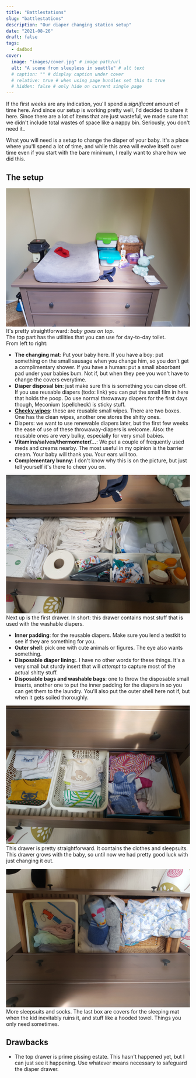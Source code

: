```yaml
---
title: "Battlestations"
slug: "battlestations"
description: "Our diaper changing station setup"
date: "2021-08-26"
draft: false
tags:
  - dadbod
cover:
  image: "images/cover.jpg" # image path/url
  alt: "A scene from sleepless in seattle" # alt text
  # caption: "" # display caption under cover
  # relative: true # when using page bundles set this to true
  # hidden: false # only hide on current single page
---
```


If the first weeks are any indication, you'll spend a _significant_ amount of time here. And since our setup is working pretty well, I'd decided to share it here. <!--more-->Since there are a lot of items that are just wasteful, we made sure that we didn't include total wastes of space like a nappy bin. Seriously, you don't need it..

What you will need is a setup to change the diaper of your baby. It's a place where you'll spend a lot of time, and while this area will evolve itself over time even if you start with the bare minimum, I really want to share how we did this.

## The setup

![Front facing diaper change station](images/bs_front_l.jpg)
It's pretty straightforward: _baby goes on top_.  
The top part has the utilities that you can use for day-to-day toilet.  
From left to right:

- **The changing mat**: Put your baby here. If you have a boy: put something on the small sausage when you change him, so you don't get a complimentary shower. If you have a human: put a small absorbant pad under your babies bum. Not if, but when they pee you won't have to change the covers everytime.
- **Diaper disposal bin**: just make sure this is something you can close off. If you use reusable diapers (todo: link) you can put the small film in here that holds the poop. Do use normal throwaway diapers for the first days though, Meconium (spellcheck) is sticky stuff.
- **[Cheeky wipes](https://www.kudzu.be/nl/all-in-one-kit-cheeky-wipes-cheeky-wipes)**: these are reusable small wipes. There are two boxes. One has the clean wipes, another one stores the shitty ones.
- Diapers: we want to use renewable diapers later, but the first few weeks the ease of use of these throwaway-diapers is welcome. Also: the reusable ones are very bulky, especially for very small babies.
- **Vitamins/salves/thermometer/...**: We put a couple of frequently used meds and creams nearby. The most useful in my opinion is the barrier cream. Your baby will thank you. Your ears will too.
- **Complementary bunny**: I don't know why this is on the picture, but just tell yourself it's there to cheer you on.

![The first drawer](images/bs_top_l.jpg)
Next up is the first drawer. In short: this drawer contains most stuff that is used with the washable diapers.

- **Inner padding**: for the reusable diapers. Make sure you lend a testkit to see if they are something for you.
- **Outer shell**: pick one with cute animals or figures. The eye also wants something.
- **Disposable diaper lining**:. I have no other words for these things. It's a very small but sturdy insert that will _attempt_ to capture most of the actual shitty stuff.
- **Disposable bags and washable bags**: one to throw the disposable small inserts, another one to put the inner padding for the diapers in so you can get them to the laundry. You'll also put the outer shell here not if, but when it gets soiled thoroughly.

![The second drawer](images/bs_mid_l.jpg)
This drawer is pretty straightforward. It contains the clothes and sleepsuits. This drawer grows with the baby, so until now we had pretty good luck with just changing it out.

![The third drawer](images/bs_bot_l.jpg)
More sleepsuits and socks. The last box are covers for the sleeping mat when the kid inevitably ruins it, and stuff like a hooded towel. Things you only need sometimes.

## Drawbacks

- The top drawer is prime pissing estate. This hasn't happened yet, but I can just see it happening. Use whatever means necessary to safeguard the diaper drawer.
